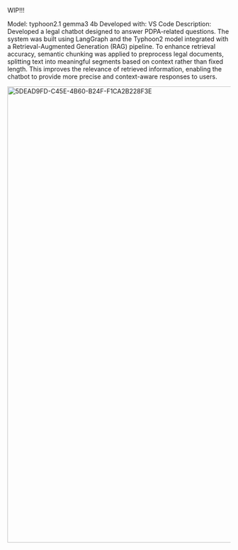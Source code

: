 WIP!!!

Model: typhoon2.1 gemma3 4b
Developed with: VS Code
Description:
Developed a legal chatbot designed to answer PDPA-related questions. The system was built using LangGraph and the Typhoon2 model integrated with a Retrieval-Augmented Generation (RAG) pipeline. To enhance retrieval accuracy, semantic chunking was applied to preprocess legal documents, splitting text into meaningful segments based on context rather than fixed length. This improves the relevance of retrieved information, enabling the chatbot to provide more precise and context-aware responses to users.


<img width="1920" height="1031" alt="5DEAD9FD-C45E-4B60-B24F-F1CA2B228F3E" src="https://github.com/user-attachments/assets/e78942ae-95d6-4b64-a47e-48d3ce78ff9d" />
